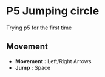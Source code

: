 # P5 Jumping circle
Trying p5 for the first time

## Movement


* **Movement :** Left/Right Arrows
* **Jump :** Space

